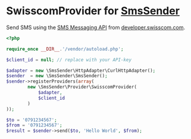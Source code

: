 
# SwisscomProvider for [SmsSender](https://github.com/Carpe-Hora/SmsSender)

Send SMS using the [SMS Messaging API](https://developer.swisscom.com/documentation/api/sms-messaging-api) from [developer.swisscom.com](http://developer.swisscom.com).

````php
<?php

require_once __DIR__.'/vendor/autoload.php';

$client_id = null; // replace with your API-key

$adapter = new \SmsSender\HttpAdapter\CurlHttpAdapter();
$sender  = new \SmsSender\SmsSender();
$sender->registerProviders(array(
        new \SmsSender\Provider\SwisscomProvider(
            $adapter,
            $client_id
        )
));

$to = '0791234567';
$from = '0791234567';
$result = $sender->send($to, 'Hello World', $from);
````
